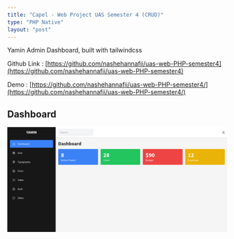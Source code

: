 ```yaml
---
title: "Capel - Web Project UAS Semester 4 (CRUD)"
type: "PHP Native"
layout: "post"
---
```


Yamin Admin Dashboard, built with tailwindcss

Github Link : [https://github.com/nashehannafii/uas-web-PHP-semester4](https://github.com/nashehannafii/uas-web-PHP-semester4)

Demo : [https://github.com/nashehannafii/uas-web-PHP-semester4/](https://github.com/nashehannafii/uas-web-PHP-semester4/)

## Dashboard

![Dashboard](/assets/projects/yamin/dashboard.png)
